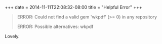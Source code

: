 +++
date = 2014-11-11T22:08:32-08:00
title = "Helpful Error"
+++

>ERROR: Could not find a valid gem 'wkpdf' (>= 0) in any repository
>
>ERROR: Possible alternatives: wkpdf

Lovely.
